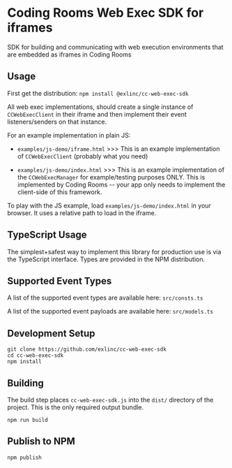 # Coding Rooms Web Exec SDK for iframes

SDK for building and communicating with web execution environments that are embedded as iframes in Coding Rooms

## Usage

First get the distribution: `npm install @exlinc/cc-web-exec-sdk`

All web exec implementations, should create a single instance of `CCWebExecClient` in their iframe and then implement their event listeners/senders on that instance.

For an example implementation in plain JS:

* `examples/js-demo/iframe.html` >>> This is an example implementation of `CCWebExecClient` (probably what you need)

* `examples/js-demo/index.html` >>> This is an example implementation of the `CCWebExecManager` for example/testing purposes ONLY. This is implemented by Coding Rooms -- your app only needs to implement the client-side of this framework. 

To play with the JS example, load `examples/js-demo/index.html` in your browser. It uses a relative path to load in the iframe.

## TypeScript Usage

The simplest+safest way to implement this library for production use is via the TypeScript interface. Types are provided in the NPM distribution. 

## Supported Event Types

A list of the supported event types are available here: `src/consts.ts`

A list of the supported event payloads are available here: `src/models.ts`

## Development Setup

```
git clone https://github.com/exlinc/cc-web-exec-sdk
cd cc-web-exec-sdk
npm install
```

## Building

The build step places `cc-web-exec-sdk.js` into the `dist/` directory of the project. This is the only required output bundle.

```
npm run build
```

## Publish to NPM

`npm publish`
